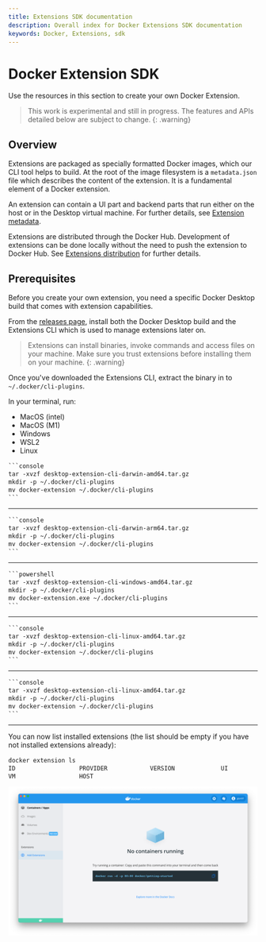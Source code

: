 ```yaml
---
title: Extensions SDK documentation
description: Overall index for Docker Extensions SDK documentation
keywords: Docker, Extensions, sdk
---
```


# Docker Extension SDK

Use the resources in this section to create your own Docker Extension.

> This work is experimental and still in progress. The features and APIs detailed below are subject to change.
> {: .warning}

## Overview

Extensions are packaged as specially formatted Docker images, which our CLI tool helps to build. At the root of the image filesystem is a `metadata.json` file which describes the content of the extension. It is a fundamental element of a Docker extension.

An extension can contain a UI part and backend parts that run either on the host or in the Desktop virtual machine. For further details, see [Extension metadata](extensions/METADATA.md).

Extensions are distributed through the Docker Hub.
Development of extensions can be done locally without the need to push the extension to Docker Hub. See [Extensions distribution](extensions/DISTRIBUTION.md) for further details.

## Prerequisites

Before you create your own extension, you need a specific Docker Desktop build that comes with extension capabilities.

From the [releases page](https://github.com/docker/extensions-sdk/releases/latest), install both the Docker Desktop build and the Extensions CLI which is used to manage extensions later on.

> Extensions can install binaries, invoke commands and access files on your machine. Make sure you trust extensions before installing them on your machine.
> {: .warning}

Once you've downloaded the Extensions CLI, extract the binary in to `~/.docker/cli-plugins`.

In your terminal, run:

<ul class="nav nav-tabs">
  <li class="active"><a data-toggle="tab" data-target="#prereq-macos-intel">MacOS (intel)</a></li>
  <li class="active"><a data-toggle="tab" data-target="#prereq-macos-m1">MacOS (M1)</a></li>
  <li class="active"><a data-toggle="tab" data-target="#prereq-windows">Windows</a></li>
  <li class="active"><a data-toggle="tab" data-target="#prereq-wsl2">WSL2</a></li>
  <li class="active"><a data-toggle="tab" data-target="#prereq-linux">Linux</a></li>
</ul>
<div class="tab-content">
  <div id="prereq-macos-intel" class="tab-pane fade in active" markdown="1">
    
    ```console
    tar -xvzf desktop-extension-cli-darwin-amd64.tar.gz
    mkdir -p ~/.docker/cli-plugins
    mv docker-extension ~/.docker/cli-plugins
    ```

  <hr></div>
  <div id="prereq-macos-m1" class="tab-pane fade" markdown="1">
    
    ```console
    tar -xvzf desktop-extension-cli-darwin-arm64.tar.gz
    mkdir -p ~/.docker/cli-plugins
    mv docker-extension ~/.docker/cli-plugins
    ```

  <hr></div>
  <div id="prereq-windows" class="tab-pane fade" markdown="1">
    
    ```powershell
    tar -xvzf desktop-extension-cli-windows-amd64.tar.gz
    mkdir -p ~/.docker/cli-plugins
    mv docker-extension.exe ~/.docker/cli-plugins
    ```

  <hr></div>
  <div id="prereq-wsl2" class="tab-pane fade" markdown="1">
    
    ```console
    tar -xvzf desktop-extension-cli-linux-amd64.tar.gz
    mkdir -p ~/.docker/cli-plugins
    mv docker-extension ~/.docker/cli-plugins
    ```

  <hr></div>
  <div id="prereq-linux" class="tab-pane fade" markdown="1">

    ```console
    tar -xvzf desktop-extension-cli-linux-amd64.tar.gz
    mkdir -p ~/.docker/cli-plugins
    mv docker-extension ~/.docker/cli-plugins
    ```

  <hr></div>
</div>

You can now list installed extensions (the list should be empty if you have not installed extensions already):

```console
docker extension ls
ID                  PROVIDER            VERSION             UI                  VM                  HOST
```

![Extensions enabled](images/extensions-enabled.png)
